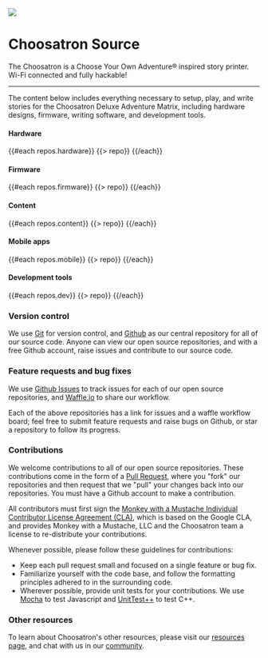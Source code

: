 <img class="choosatron-stack" src="{{assets}}/choosatron-box.png">

# Choosatron Source

The Choosatron is a Choose Your Own Adventure® inspired story printer. Wi-Fi connected and fully hackable!

---

The content below includes everything necessary to setup, play, and write stories for the Choosatron Deluxe Adventure Matrix, including hardware designs, firmware, writing software, and development tools.

#### Hardware

{{#each repos.hardware}}
  {{> repo}}
{{/each}}

#### Firmware

{{#each repos.firmware}}
  {{> repo}}
{{/each}}

#### Content

{{#each repos.content}}
  {{> repo}}
{{/each}}

#### Mobile apps

{{#each repos.mobile}}
  {{> repo}}
{{/each}}

#### Development tools

{{#each repos.dev}}
  {{> repo}}
{{/each}}

### Version control

We use [Git](http://git-scm.com/) for version control, and [Github](http://www.github.com) as our central repository for all of our source code. Anyone can view our open source repositories, and with a free Github account, raise issues and contribute to our source code.

### Feature requests and bug fixes

We use [Github Issues](https://github.com/features) to track issues for each of our open source repositories, and [Waffle.io](https://waffle.io/) to share our workflow.

Each of the above repositories has a link for issues and a waffle workflow board; feel free to submit feature requests and raise bugs on Github, or star a repository to follow its progress.

### Contributions

We welcome contributions to all of our open source repositories. These contributions come in the form of a [Pull Request](https://help.github.com/articles/using-pull-requests), where you "fork" our repositories and then request that we "pull" your changes back into our repositories. You must have a Github account to make a contribution.

All contributors must first sign the [Monkey with a Mustache Individual Contributor License Agreement (CLA)](https://github.com/choosatron/open-source/blob/master/sign-cla.md), which is based on the Google CLA, and provides Monkey with a Mustache, LLC and the Choosatron team a license to re-distribute your contributions.

Whenever possible, please follow these guidelines for contributions:

- Keep each pull request small and focused on a single feature or bug fix.
- Familiarize yourself with the code base, and follow the formatting principles adhered to in the surrounding code.
- Wherever possible, provide unit tests for your contributions. We use [Mocha](http://mochajs.org/) to test Javascript and [UnitTest++](http://unittest-cpp.sourceforge.net/) to test C++.

### Other resources

To learn about Choosatron's other resources, please visit our [resources page](http://choosatron.com/resources), and chat with us in our [community](https://community.choosatron.com).
